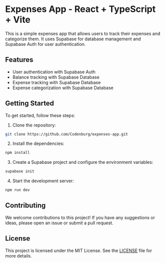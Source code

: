 # Expenses App - React + TypeScript + Vite
This is a simple expenses app that allows users to track their expenses and categorize them. It uses Supabase for database management and Supabase Auth for user authentication.

## Features
- User authentication with Supabase Auth
- Balance tracking with Supabase Database
- Expense tracking with Supabase Database
- Expense categorization with Supabase Database


## Getting Started
To get started, follow these steps:

1. Clone the repository:
```bash
git clone https://github.com/Codenburg/expenses-app.git
```

2. Install the dependencies:
```bash
npm install
```

3. Create a Supabase project and configure the environment variables:
```bash
supabase init
```

4. Start the development server:
```bash
npm run dev
```

## Contributing
We welcome contributions to this project! If you have any suggestions or ideas, please open an issue or submit a pull request.

## License
This project is licensed under the MIT License. See the [LICENSE](LICENSE) file for more details.

